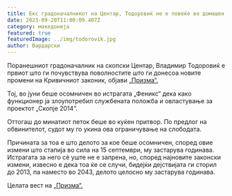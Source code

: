 ```yaml
---
title: Екс градоначалникот на Центар, Тодоровиќ не е повеќе во домашен притвор
date: 2023-09-20T11:00:09.407Z
category: македонија
featured: true
featuredImage: ../img/todorovik.jpg
author: Вардарски
---
```

<!--StartFragment-->

Поранешниот градоначалник на скопски Центар, Владимир Тодоровиќ е првиот што ги почувствува поволностите што ги донесоа новите промени на Кривичниот законик, објави [„Призма“.](https://prizma.mk/brojchanikot-vo-minus-za-sudskite-troshotsi-na-obvinetite-funktsioneri/)

Тој, во јуни беше осомничен во истрагата „Феникс“ дека како функционер ја злоупотребил службената положба и овластување за проектот „Скопје 2014“.

Оттогаш до минатиот петок беше во куќен притвор. По предлог на обвинителот, судот му го укина ова ограничување на слободата.

Причината за тоа е што делото за кое беше осомничен, според овие измени што стапија во сила на 15 септември, му застарува годинава. Истрагата за него сѐ уште не е запрена, но, според најновите законски измени, извесно е дека тоа ќе се случи, бидејќи дејствијата ги сторил до 2013, па наместо во 2043, делото целосно му застарува годинава.

Целата вест на [„Призма“.](https://prizma.mk/brojchanikot-vo-minus-za-sudskite-troshotsi-na-obvinetite-funktsioneri/)

<!--EndFragment-->